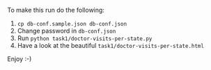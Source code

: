 To make this run do the following:

1. `cp db-conf.sample.json db-conf.json`
2. Change password in `db-conf.json`
3. Run `python task1/doctor-visits-per-state.py`
4. Have a look at the beautiful `task1/doctor-visits-per-state.html`

Enjoy :-)